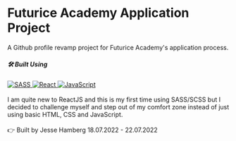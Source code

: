 # Futurice Academy Application Project

 A Github profile revamp project for Futurice Academy's application process.

##### 🛠️ Built Using
<a href="https://reactjs.org/" target="_blank">
<img alt="SASS" src="https://img.shields.io/static/v1?style=for-the-badge&message=SASS&color=E37383&logo=SASS&logoColor=00ffff&label=">
</a>
<a href="https://sass-lang.com/" target="_blank">
<img alt="React" src="https://img.shields.io/static/v1?style=for-the-badge&message=React&color=20232A&logo=React&logoColor=00ffff&label=">
</a>
<a href="https://developer.mozilla.org/en-US/docs/Web/JavaScript" target="_blank">
<img alt="JavaScript" src="https://img.shields.io/static/v1?style=for-the-badge&message=JavaScript&color=222222&logo=JavaScript&logoColor=F7DF1E&label=">
</a>
<br><br>
I am quite new to ReactJS and this is my first time using SASS/SCSS but I decided to challenge myself and step out of my comfort zone instead of just using basic HTML, CSS and JavaScript.
<br><br>
👉 Built by Jesse Hamberg 18.07.2022 - 22.07.2022
